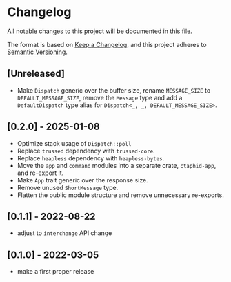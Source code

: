 # Changelog
All notable changes to this project will be documented in this file.

The format is based on [Keep a Changelog](https://keepachangelog.com/en/1.0.0/),
and this project adheres to [Semantic Versioning](https://semver.org/spec/v2.0.0.html).

## [Unreleased]

- Make `Dispatch` generic over the buffer size, rename `MESSAGE_SIZE` to `DEFAULT_MESSAGE_SIZE`, remove the `Message` type and add a `DefaultDispatch` type alias for `Dispatch<_, _, DEFAULT_MESSAGE_SIZE>`.

## [0.2.0] - 2025-01-08

- Optimize stack usage of `Dispatch::poll`
- Replace `trussed` dependency with `trussed-core`.
- Replace `heapless` dependency with `heapless-bytes`.
- Move the `app` and `command` modules into a separate crate, `ctaphid-app`, and re-export it.
- Make `App` trait generic over the response size.
- Remove unused `ShortMessage` type.
- Flatten the public module structure and remove unnecessary re-exports.

## [0.1.1] - 2022-08-22
- adjust to `interchange` API change

## [0.1.0] - 2022-03-05

- make a first proper release
